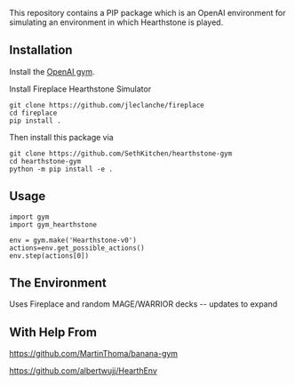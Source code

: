 This repository contains a PIP package which is an OpenAI environment for
simulating an environment in which Hearthstone is played.


## Installation

Install the [OpenAI gym](https://gym.openai.com/docs/).

Install Fireplace Hearthstone Simulator

```
git clone https://github.com/jleclanche/fireplace
cd fireplace
pip install .
```

Then install this package via

```
git clone https://github.com/SethKitchen/hearthstone-gym
cd hearthstone-gym
python -m pip install -e .
```

## Usage

```
import gym
import gym_hearthstone

env = gym.make('Hearthstone-v0')
actions=env.get_possible_actions()
env.step(actions[0])
```


## The Environment

Uses Fireplace and random MAGE/WARRIOR decks -- updates to expand

## With Help From 

https://github.com/MartinThoma/banana-gym

https://github.com/albertwujj/HearthEnv
